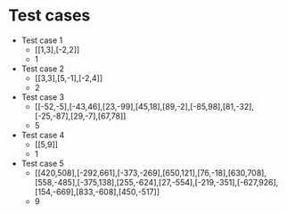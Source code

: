 # Test cases

- Test case 1
  - [[1,3],[-2,2]]
  - 1
- Test case 2
  - [[3,3],[5,-1],[-2,4]]
  - 2
- Test case 3
  - [[-52,-5],[-43,46],[23,-99],[45,18],[89,-2],[-85,98],[81,-32],[-25,-87],[29,-7],[67,78]]
  - 5
- Test case 4
  - [[5,9]]
  - 1
- Test case 5
  - [[420,508],[-292,661],[-373,-269],[650,121],[76,-18],[630,708],[558,-485],[-375,138],[255,-624],[27,-554],[-219,-351],[-627,926],[154,-669],[833,-608],[450,-517]]
  - 9
